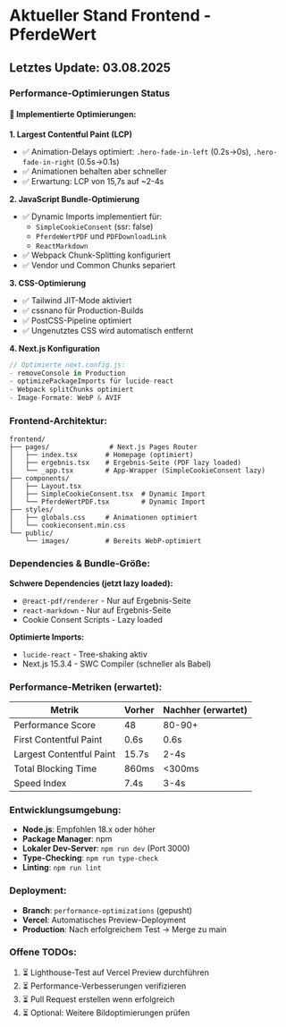 # Aktueller Stand Frontend - PferdeWert

## Letztes Update: 03.08.2025

### Performance-Optimierungen Status

#### 🚀 Implementierte Optimierungen:

**1. Largest Contentful Paint (LCP)**
- ✅ Animation-Delays optimiert: `.hero-fade-in-left` (0.2s→0s), `.hero-fade-in-right` (0.5s→0.1s)
- ✅ Animationen behalten aber schneller
- ✅ Erwartung: LCP von 15,7s auf ~2-4s

**2. JavaScript Bundle-Optimierung**
- ✅ Dynamic Imports implementiert für:
  - `SimpleCookieConsent` (ssr: false)
  - `PferdeWertPDF` und `PDFDownloadLink` 
  - `ReactMarkdown`
- ✅ Webpack Chunk-Splitting konfiguriert
- ✅ Vendor und Common Chunks separiert

**3. CSS-Optimierung**
- ✅ Tailwind JIT-Mode aktiviert
- ✅ cssnano für Production-Builds
- ✅ PostCSS-Pipeline optimiert
- ✅ Ungenutztes CSS wird automatisch entfernt

**4. Next.js Konfiguration**
```javascript
// Optimierte next.config.js:
- removeConsole in Production
- optimizePackageImports für lucide-react
- Webpack splitChunks optimiert
- Image-Formate: WebP & AVIF
```

### Frontend-Architektur:

```
frontend/
├── pages/               # Next.js Pages Router
│   ├── index.tsx       # Homepage (optimiert)
│   ├── ergebnis.tsx    # Ergebnis-Seite (PDF lazy loaded)
│   └── _app.tsx        # App-Wrapper (SimpleCookieConsent lazy)
├── components/
│   ├── Layout.tsx      
│   ├── SimpleCookieConsent.tsx  # Dynamic Import
│   └── PferdeWertPDF.tsx        # Dynamic Import
├── styles/
│   ├── globals.css     # Animationen optimiert
│   └── cookieconsent.min.css
└── public/
    └── images/         # Bereits WebP-optimiert
```

### Dependencies & Bundle-Größe:

**Schwere Dependencies (jetzt lazy loaded):**
- `@react-pdf/renderer` - Nur auf Ergebnis-Seite
- `react-markdown` - Nur auf Ergebnis-Seite
- Cookie Consent Scripts - Lazy loaded

**Optimierte Imports:**
- `lucide-react` - Tree-shaking aktiv
- Next.js 15.3.4 - SWC Compiler (schneller als Babel)

### Performance-Metriken (erwartet):

| Metrik | Vorher | Nachher (erwartet) |
|--------|--------|-------------------|
| Performance Score | 48 | 80-90+ |
| First Contentful Paint | 0.6s | 0.6s |
| Largest Contentful Paint | 15.7s | 2-4s |
| Total Blocking Time | 860ms | <300ms |
| Speed Index | 7.4s | 3-4s |

### Entwicklungsumgebung:

- **Node.js**: Empfohlen 18.x oder höher
- **Package Manager**: npm
- **Lokaler Dev-Server**: `npm run dev` (Port 3000)
- **Type-Checking**: `npm run type-check`
- **Linting**: `npm run lint`

### Deployment:

- **Branch**: `performance-optimizations` (gepusht)
- **Vercel**: Automatisches Preview-Deployment
- **Production**: Nach erfolgreichem Test → Merge zu main

### Offene TODOs:

1. ⏳ Lighthouse-Test auf Vercel Preview durchführen
2. ⏳ Performance-Verbesserungen verifizieren
3. ⏳ Pull Request erstellen wenn erfolgreich
4. ⏳ Optional: Weitere Bildoptimierungen prüfen